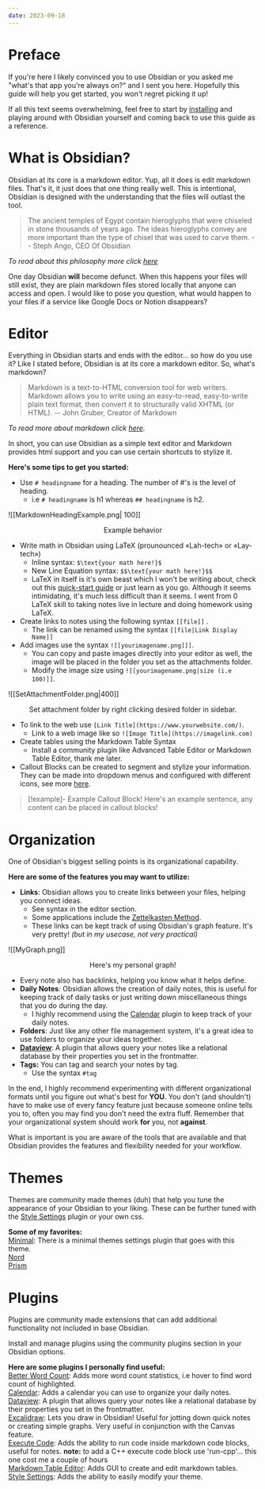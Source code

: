 ```yaml
---
date: 2023-09-18
---
```

# Preface

If you're here I likely convinced you to use Obsidian or you asked me "what's that app you're always on?" and I sent you here. Hopefully this guide will help you get started, you won't regret picking it up!

If all this text seems overwhelming, feel free to start by [installing](https://obsidian.md/) and playing around with Obsidian yourself and coming back to use this guide as a reference.

# What is Obsidian?

Obsidian at its core is a markdown editor. Yup, all it does is edit markdown files. That's it, it just does that one thing really well. This is intentional, Obsidian is designed with the understanding that the files will outlast the tool.

> The ancient temples of Egypt contain hieroglyphs that were chiseled in stone thousands of years ago. The ideas hieroglyphs convey are more important than the type of chisel that was used to carve them. -- Steph Ango, CEO Of Obsidian

*To read about this philosophy more click [here](https://stephango.com/file-over-app)*

One day Obsidian **will** become defunct. When this happens your files will still exist, they are plain markdown files stored locally that anyone can access and open. I would like to pose you question, what would happen to your files if a service like Google Docs or Notion disappears?
# Editor
Everything in Obsidian starts and ends with the editor... so how do you use it? Like I stated before, Obsidian is at its core a markdown editor. So, what's markdown?

> Markdown is a text-to-HTML conversion tool for web writers. Markdown allows you to write using an easy-to-read, easy-to-write plain text format, then convert it to structurally valid XHTML (or HTML). 
> -- John Gruber, Creator of Markdown

*To read more about markdown click [here](https://daringfireball.net/projects/markdown/).*

In short, you can use Obsidian as a simple text editor and Markdown provides html support and you can use certain shortcuts to stylize it. 

**Here's some tips to get you started:** 

- Use `# headingname` for a heading. The number of #'s is the level of heading.
	- i.e `# headingname` is h1 whereas `## headingname` is h2.

![[MarkdownHeadingExample.png| 100]]
<center>Example behavior</center>

- Write math in Obsidian using LaTeX (prounounced «Lah-tech» or «Lay-tech»)
	- Inline syntax: `$\text{your math here!}$`
	- New Line Equation syntax: `$$\text{your math here!}$$`
	- LaTeX in itself is it's own beast which I won't be writing about, check out this [quick-start guide](https://latex-tutorial.com/quick-start/) or just learn as you go. Although it seems intimidating, it's much less difficult than it seems. I went from 0 LaTeX skill to taking notes live in lecture and doing homework using LaTeX.
- Create links to notes using the following syntax `[[file]]` . 
	- The link can be renamed using the syntax `[[file|Link Display Name]]`
- Add images use the syntax  `![[yourimagename.png]]]`.
	- You can copy and paste images directly into your editor as well, the image will be placed in the folder you set as the attachments folder.
	- Modify the image size using `![[yourimagename.png|size (i.e 100)]]`.

![[SetAttachmentFolder.png|400]]
<center>Set attachment folder by right clicking desired folder in sidebar.</center>

- To link to the web use `[Link Title](https://www.yourwebsite.com/)`.
	- Link to a web image like so `![Image Title](https://imagelink.com)`
- Create tables using the Markdown Table Syntax
	- Install a community plugin like Advanced Table Editor or Markdown Table Editor, thank me later.
- Callout Blocks can be created to segment and stylize your information. They can be made into dropdown menus and configured with different icons, see more [here](https://help.obsidian.md/Editing+and+formatting/Callouts).

> [!example]- Example Callout Block!
> Here's an example sentence, any content can be placed in callout blocks!

# Organization
One of Obsidian's biggest selling points is its organizational capability. 

**Here are some of the features you may want to utilize:**
- **Links**: Obsidian allows you to create links between your files, helping you connect ideas.
	- See syntax in the editor section.
	 - Some applications include the [Zettelkasten Method](https://zettelkasten.de/posts/overview/).
	- These links can be kept track of using Obsidian's graph feature. It's very pretty! *(but in my  usecase, not very practical)*

![[MyGraph.png]]

<center>Here's my personal graph!</center>

- Every note also has backlinks, helping you know what it helps define.
- **Daily Notes**: Obsidian allows the creation of daily notes, this is useful for keeping track of daily tasks or just writing down miscellaneous things that you do during the day. 
	- I highly recommend using the [Calendar](https://github.com/liamcain/obsidian-calendar-plugin) plugin to keep track  of your daily notes.
- **Folders**: Just like any other file management system, it's a great idea to use folders to organize your ideas together.
- **[Dataview](https://github.com/blacksmithgu/obsidian-dataview)**: A plugin that allows query your notes like a relational database by their properties you set in the frontmatter. 
- **Tags:** You can tag and search your notes by tag.
	- Use the syntax `#tag`

In the end, I highly recommend experimenting with different organizational formats until you figure out what's best for **YOU**. You don't (and shouldn't) have to make use of every fancy feature just because someone online tells you to, often you may find you don't need the extra fluff. Remember that your organizational system should work **for** you, not **against**. 

What is important is you are aware of the tools that are available and that Obsidian provides the features and flexibility needed for your workflow.
# Themes
Themes are community made themes (duh) that help you tune the appearance of your Obsidian to your liking. These can be further tuned with the [Style Settings](https://github.com/mgmeyers/obsidian-style-settings) plugin or your own css.

**Some of my favorites:** \
[Minimal](https://github.com/pages-themes/minimal): There is a minimal themes settings plugin that goes with this theme. \
[Nord](https://github.com/insanum/obsidian_nord) \
[Prism](https://github.com/damiankorcz/Prism-Theme) 
# Plugins
Plugins are community made extensions that can add additional functionality not included in base Obsidian. 

Install and manage plugins using the community plugins section in your Obsidian options.

**Here are some plugins I personally find useful:** \
[Better Word Count](https://github.com/lukeleppan/better-word-count): Adds more word count statistics, i.e hover to find word count of highlighted. \
[Calendar](https://github.com/liamcain/obsidian-calendar-plugin): Adds a calendar you can use to organize your daily notes. \
[Dataview](https://github.com/blacksmithgu/obsidian-dataview): A plugin that allows query your notes like a relational database by their properties you set in the frontmatter. \
[Excalidraw](https://github.com/zsviczian/obsidian-excalidraw-plugin): Lets you draw in Obsidian! Useful for jotting down quick notes or creating simple graphs. Very useful in conjunction with the Canvas feature. \
[Execute Code](https://stackoverflow.com/questions/59815504/how-to-run-a-github-repository): Adds the ability to run code inside markdown code blocks, useful for notes. **note:** to add a C++ execute code block use 'run-cpp'... this one cost me a couple of hours \
[Markdown Table Editor](https://github.com/ganesshkumar/obsidian-table-editor): Adds GUI to create and edit markdown tables. \
[Style Settings](https://github.com/mgmeyers/obsidian-style-settings): Adds the ability to easily modify your theme. 